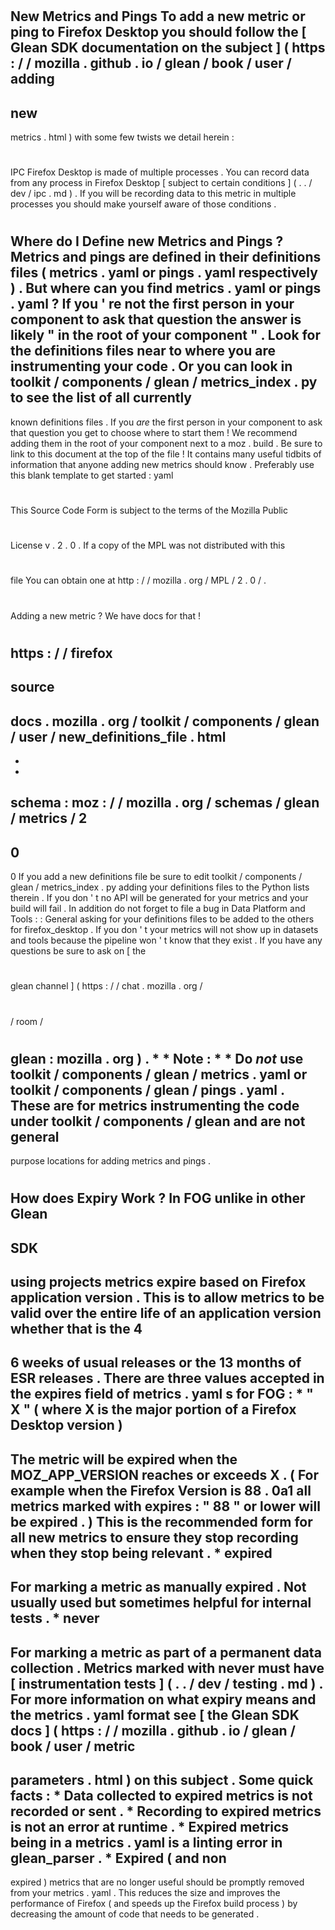 #
New
Metrics
and
Pings
To
add
a
new
metric
or
ping
to
Firefox
Desktop
you
should
follow
the
[
Glean
SDK
documentation
on
the
subject
]
(
https
:
/
/
mozilla
.
github
.
io
/
glean
/
book
/
user
/
adding
-
new
-
metrics
.
html
)
with
some
few
twists
we
detail
herein
:
#
#
IPC
Firefox
Desktop
is
made
of
multiple
processes
.
You
can
record
data
from
any
process
in
Firefox
Desktop
[
subject
to
certain
conditions
]
(
.
.
/
dev
/
ipc
.
md
)
.
If
you
will
be
recording
data
to
this
metric
in
multiple
processes
you
should
make
yourself
aware
of
those
conditions
.
#
#
Where
do
I
Define
new
Metrics
and
Pings
?
Metrics
and
pings
are
defined
in
their
definitions
files
(
metrics
.
yaml
or
pings
.
yaml
respectively
)
.
But
where
can
you
find
metrics
.
yaml
or
pings
.
yaml
?
If
you
'
re
not
the
first
person
in
your
component
to
ask
that
question
the
answer
is
likely
"
in
the
root
of
your
component
"
.
Look
for
the
definitions
files
near
to
where
you
are
instrumenting
your
code
.
Or
you
can
look
in
toolkit
/
components
/
glean
/
metrics_index
.
py
to
see
the
list
of
all
currently
-
known
definitions
files
.
If
you
_are_
the
first
person
in
your
component
to
ask
that
question
you
get
to
choose
where
to
start
them
!
We
recommend
adding
them
in
the
root
of
your
component
next
to
a
moz
.
build
.
Be
sure
to
link
to
this
document
at
the
top
of
the
file
!
It
contains
many
useful
tidbits
of
information
that
anyone
adding
new
metrics
should
know
.
Preferably
use
this
blank
template
to
get
started
:
yaml
#
This
Source
Code
Form
is
subject
to
the
terms
of
the
Mozilla
Public
#
License
v
.
2
.
0
.
If
a
copy
of
the
MPL
was
not
distributed
with
this
#
file
You
can
obtain
one
at
http
:
/
/
mozilla
.
org
/
MPL
/
2
.
0
/
.
#
Adding
a
new
metric
?
We
have
docs
for
that
!
#
https
:
/
/
firefox
-
source
-
docs
.
mozilla
.
org
/
toolkit
/
components
/
glean
/
user
/
new_definitions_file
.
html
-
-
-
schema
:
moz
:
/
/
mozilla
.
org
/
schemas
/
glean
/
metrics
/
2
-
0
-
0
If
you
add
a
new
definitions
file
be
sure
to
edit
toolkit
/
components
/
glean
/
metrics_index
.
py
adding
your
definitions
files
to
the
Python
lists
therein
.
If
you
don
'
t
no
API
will
be
generated
for
your
metrics
and
your
build
will
fail
.
In
addition
do
not
forget
to
file
a
bug
in
Data
Platform
and
Tools
:
:
General
asking
for
your
definitions
files
to
be
added
to
the
others
for
firefox_desktop
.
If
you
don
'
t
your
metrics
will
not
show
up
in
datasets
and
tools
because
the
pipeline
won
'
t
know
that
they
exist
.
If
you
have
any
questions
be
sure
to
ask
on
[
the
#
glean
channel
]
(
https
:
/
/
chat
.
mozilla
.
org
/
#
/
room
/
#
glean
:
mozilla
.
org
)
.
*
*
Note
:
*
*
Do
_not_
use
toolkit
/
components
/
glean
/
metrics
.
yaml
or
toolkit
/
components
/
glean
/
pings
.
yaml
.
These
are
for
metrics
instrumenting
the
code
under
toolkit
/
components
/
glean
and
are
not
general
-
purpose
locations
for
adding
metrics
and
pings
.
#
#
How
does
Expiry
Work
?
In
FOG
unlike
in
other
Glean
-
SDK
-
using
projects
metrics
expire
based
on
Firefox
application
version
.
This
is
to
allow
metrics
to
be
valid
over
the
entire
life
of
an
application
version
whether
that
is
the
4
-
6
weeks
of
usual
releases
or
the
13
months
of
ESR
releases
.
There
are
three
values
accepted
in
the
expires
field
of
metrics
.
yaml
s
for
FOG
:
*
"
X
"
(
where
X
is
the
major
portion
of
a
Firefox
Desktop
version
)
-
The
metric
will
be
expired
when
the
MOZ_APP_VERSION
reaches
or
exceeds
X
.
(
For
example
when
the
Firefox
Version
is
88
.
0a1
all
metrics
marked
with
expires
:
"
88
"
or
lower
will
be
expired
.
)
This
is
the
recommended
form
for
all
new
metrics
to
ensure
they
stop
recording
when
they
stop
being
relevant
.
*
expired
-
For
marking
a
metric
as
manually
expired
.
Not
usually
used
but
sometimes
helpful
for
internal
tests
.
*
never
-
For
marking
a
metric
as
part
of
a
permanent
data
collection
.
Metrics
marked
with
never
must
have
[
instrumentation
tests
]
(
.
.
/
dev
/
testing
.
md
)
.
For
more
information
on
what
expiry
means
and
the
metrics
.
yaml
format
see
[
the
Glean
SDK
docs
]
(
https
:
/
/
mozilla
.
github
.
io
/
glean
/
book
/
user
/
metric
-
parameters
.
html
)
on
this
subject
.
Some
quick
facts
:
*
Data
collected
to
expired
metrics
is
not
recorded
or
sent
.
*
Recording
to
expired
metrics
is
not
an
error
at
runtime
.
*
Expired
metrics
being
in
a
metrics
.
yaml
is
a
linting
error
in
glean_parser
.
*
Expired
(
and
non
-
expired
)
metrics
that
are
no
longer
useful
should
be
promptly
removed
from
your
metrics
.
yaml
.
This
reduces
the
size
and
improves
the
performance
of
Firefox
(
and
speeds
up
the
Firefox
build
process
)
by
decreasing
the
amount
of
code
that
needs
to
be
generated
.
